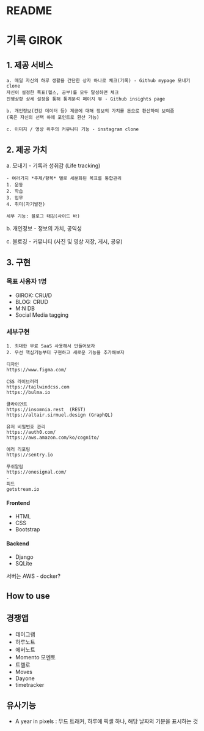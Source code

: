 # README

# 기록 GIROK

## 1. 제공 서비스

```
a. 매일 자신의 하루 생활을 간단한 상자 하나로 체크(기록) - Github mypage 모내기 clone  
자신이 설정한 목표(헬스, 공부)를 모두 달성하면 체크 
진행상황 상세 설정을 통해 통계분석 페이지 뷰 - Github insights page 
	
b. 개인정보(건강 데이터 등) 제공에 대해 정보의 가치를 돈으로 환산하여 보여줌 
(혹은 자신의 선택 하에 포인트로 환산 가능)

c. 이미지 / 영상 위주의 커뮤니티 기능 - instagram clone 
```

## 2. 제공 가치 

a. 모내기 - 기록과 성취감  (Life tracking)

```
- 여러가지 *주제/항목* 별로 세분화된 목표를 통합관리
1. 운동
2. 학습
3. 업무
4. 취미(자기발전)

세부 기능: 블로그 태깅(사이드 바)
```

b. 개인정보 - 정보의 가치, 공익성 

c. 블로깅 - 커뮤니티 (사진 및 영상 저장, 게시, 공유) 

## 3. 구현

### 목표 사용자 1명 

- GIROK: CRU/D
- BLOG: CRUD
- M:N DB
- Social Media tagging 

### 세부구현

```
1. 최대한 무료 SaaS 사용해서 만들어보자 
2. 우선 핵심기능부터 구현하고 새로운 기능을 추가해보자

디자인
https://www.figma.com/

CSS 라이브러리
https://tailwindcss.com
https://bulma.io

클라이언트
https://insomnia.rest  (REST)
https://altair.sirmuel.design (GraphQL)

유저 비밀번호 관리
https://auth0.com/
https://aws.amazon.com/ko/cognito/

에러 리포팅
https://sentry.io

푸쉬알림
https://onesignal.com/
.
피드
getstream.io
```

#### Frontend

- HTML
- CSS
- Bootstrap

#### Backend

- Django 
- SQLite 

서버는 AWS - docker? 

## How to use

## 경쟁앱

- 데이그램
- 하루노트
- 에버노트
- Momento 모멘토
- 트렐로
- Moves
- Dayone
- timetracker

## 유사기능

- A year in pixels : 무드 트래커, 하루에 픽셀 하나, 해당 날짜의 기분을 표시하는 것 

